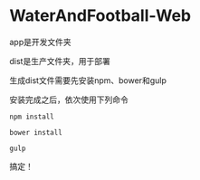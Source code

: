 # WaterAndFootball-Web
app是开发文件夹

dist是生产文件夹，用于部署

生成dist文件需要先安装npm、bower和gulp

安装完成之后，依次使用下列命令
```
npm install
```
```
bower install
```
```
gulp
```
搞定！
